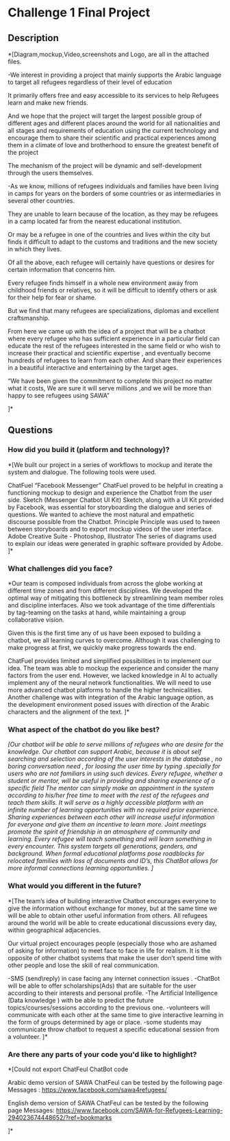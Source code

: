 # Challenge 1 Final Project

## Description

*[Diagram,mockup,Video,screenshots and Logo, are all in the attached files.

-We interest in providing a project that mainly supports the Arabic language to target all refugees regardless of their level of education

It primarily offers free and easy accessible to its services to help Refugees learn and make new friends.

And we hope that the project will target the largest possible group of different ages and different places around the world for all nationalities and all stages and requirements of education using the current technology and encourage them to share their scientific and practical experiences among them in a climate of love and brotherhood to ensure the greatest benefit of the project

The mechanism of the project will be dynamic and self-development through the users themselves.

-As we know, millions of refugees individuals and families have been living in camps for years on the borders of some countries or as intermediaries in several other countries.

They are unable to learn because of the location, as they may be refugees in a camp located far from the nearest educational institution.

Or may be a refugee in one of the countries and lives within the city but finds it difficult to adapt to the customs and traditions and the new society in which they  lives.

Of all the above, each refugee will certainly have questions or desires for certain information that concerns him. 

Every refugee finds himself in a whole new environment away from childhood friends or relatives, so it will be difficult to identify others or ask for their help for fear or shame.

But we find that many refugees are specializations, diplomas and excellent craftsmanship.

From here we came up with the idea of a project that will be a chatbot where every refugee who has sufficient experience in a particular field can educate the rest of the refugees interested in the same field or who wish to increase their practical and scientific expertise , and eventually become hundreds of refugees to learn from each other. And share their experiences in a beautiful interactive and entertaining by the target ages.


“We have been given the commitment to complete this project no matter what it costs, We are sure it will serve millions ,and we will be more than happy to see refugees using SAWA”

]*

## Questions

### How did you build it (platform and technology)?

*[We built our project in a series of workflows to mockup and iterate the system and dialogue. The following tools were used.

ChatFuel  “Facebook Messenger”
ChatFuel proved to be helpful in creating a functioning mockup to design and experience the Chatbot from the user side. 
Sketch (Messenger Chatbot UI Kit)
Sketch, along with a UI Kit provided by Facebook, was essential for storyboarding the dialogue and series of questions. We wanted to achieve the most natural and empathetic discourse possible from the Chatbot. 
Principle
Principle was used to tween between storyboards and to export mockup videos of the user interface. 
Adobe Creative Suite - Photoshop, Illustrator
The series of diagrams used to explain our ideas were generated in graphic software provided by Adobe. 
]*

### What challenges did you face?

*Our team is composed individuals from across the globe working at different time zones and from different disciplines. We developed the optimal way of mitigating this bottleneck by streamlining team member roles and discipline interfaces. Also we took advantage of the time differentials by tag-teaming on the tasks at hand, while maintaining a group collaborative vision. 

Given this is the first time any of us have been exposed to building a chatbot, we all learning curves to overcome. Although it was challenging to make progress at first, we quickly make progress towards the end. 

ChatFuel provides limited and simplified possibilities in to implement our idea. The team was able to mockup the experience and consider the many factors from the user end. However, we lacked knowledge in AI to actually implement any of the neural network functionalities. We will need to use more advanced chatbot platforms to handle the higher technicalities. 
Another challenge was with integration of the Arabic language option, as the development environment posed issues with direction of the Arabic characters and the alignment of the text.
]*

### What aspect of the chatbot do you like best? 

*[Our chatbot will be able to serve millions of refugees who are desire for the knowledge. Our chatbot can support Arabic, because it is about self searching and selection according of the user interests in the database , no boring conversation need , for loosing the user time by typing .specially for users who are not familiars in using such devices. Every refugee, whether a student or mentor, will be useful in providing and sharing experience of a specific field The mentor can simply make an appointment in the system according to his/her free time to meet with the rest of the refugees and teach them skills. It will serve as a highly accessible platform with an infinite number of learning opportunities with no required prior experience. 
Sharing experiences between each other will increase useful information for everyone and give them an incentive to learn more. Joint meetings promote the spirit of friendship in an atmosphere of community and learning. 
Every refugee will teach something and will learn something in every encounter. This system targets all generations, genders, and background. When formal educational platforms pose roadblocks for relocated families with loss of documents and ID’s, this ChatBot allows for more informal connections learning opportunities. 
]*

### What would you different in the future? 

*[The team’s idea of building interactive Chatbot encourages everyone to give the information without exchange for money, but at the same time we will be able to obtain other useful information from others. All refugees around the world will be able to create educational discussions every day, within geographical adjacencies. 

Our virtual project encourages people (especially those who are ashamed of asking for information) to meet face to face in life for realism. It is the opposite of other chatbot systems that make the user don’t spend time with other people and lose the skill of real communication.

-SMS (send\reply) in case facing any internet connection issues .
-ChatBot will be able to offer scholarships(Ads)  that are suitable for the user according to their interests and personal profile.
-The Artificial Intelligence (Data knowledge ) with be able to predict the future topics/courses/sessions according to the previous one. 
-volunteers will communicate with each other at the same time to give interactive learning in the form of groups determined by age or place.
-some students may communicate throw chatbot to request a specific educational session from a volunteer.
]*

### Are there any parts of your code you'd like to highlight?

*[Could not export ChatFeul ChatBot code 

Arabic demo version of SAWA ChatFeul can be tested by the following page Messages :
https://www.facebook.com/sawa4refugees/

English demo version of SAWA ChatFeul can be tested by the following page Messages:
https://www.facebook.com/SAWA-for-Refugees-Learning-294023674448652/?ref=bookmarks

]*
